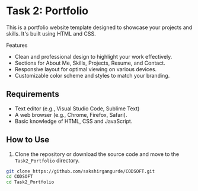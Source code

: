 # Task 2: Portfolio

This is a portfolio website template designed to showcase your projects and skills. It's built using HTML and CSS.

Features

- Clean and professional design to highlight your work effectively.
- Sections for About Me, Skills, Projects, Resume, and Contact.
- Responsive layout for optimal viewing on various devices.
- Customizable color scheme and styles to match your branding.

## Requirements

- Text editor (e.g., Visual Studio Code, Sublime Text)
- A web browser (e.g., Chrome, Firefox, Safari).
- Basic knowledge of HTML, CSS and JavaScript.

## How to Use

1. Clone the repository or download the source code and move to the `Task2_Portfolio` directory.

```bash
git clone https://github.com/sakshirgangurde/CODSOFT.git
cd CODSOFT
cd Task2_Portfolio


